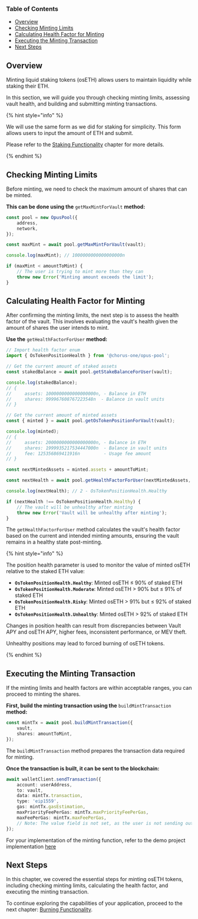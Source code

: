 ### Table of Contents

-   [Overview](#overview)
-   [Checking Minting Limits](#checking-minting-limits)
-   [Calculating Health Factor for Minting](#calculating-health-factor-for-minting)
-   [Executing the Minting Transaction](#executing-the-minting-transaction)
-   [Next Steps](#next-steps)

## Overview

Minting liquid staking tokens (osETH) allows users to maintain liquidity while staking their ETH. 

In this section, we will guide you through checking minting limits, assessing vault health, and building and submitting minting transactions.

{% hint style="info" %}

We will use the same form as we did for staking for simplicity. This form allows users to input the amount of ETH and submit. 

Please refer to the [Staking Functionality][stake-chapter] chapter for more details.

{% endhint %}

## Checking Minting Limits

Before minting, we need to check the maximum amount of shares that can be minted. 

**This can be done using the** `getMaxMintForVault` **method:**

```typescript
const pool = new OpusPool({
    address,
    network,
});

const maxMint = await pool.getMaxMintForVault(vault);

console.log(maxMint); // 1000000000000000000n

if (maxMint < amountToMint) {
    // The user is trying to mint more than they can
    throw new Error('Minting amount exceeds the limit');
}
```

## Calculating Health Factor for Minting

After confirming the minting limits, the next step is to assess the health factor of the vault. This involves evaluating the vault's health given the amount of shares the user intends to mint. 

**Use the** `getHealthFactorForUser` **method:**

```typescript
// Import health factor enum
import { OsTokenPositionHealth } from '@chorus-one/opus-pool';

// Get the current amount of staked assets
const stakedBalance = await pool.getStakeBalanceForUser(vault);

console.log(stakedBalance);
// {
//     assets: 1000000000000000000n, - Balance in ETH
//     shares: 999967608767223548n  - Balance in vault units
// }

// Get the current amount of minted assets
const { minted } = await pool.getOsTokenPositionForVault(vault);

console.log(minted);
// {
//     assets: 2000000000000000000n, - Balance in ETH
//     shares: 1999935217534447000n  - Balance in vault units
//     fee: 125356869411916n         - Usage fee amount
// }

const nextMintedAssets = minted.assets + amountToMint;

const nextHealth = await pool.getHealthFactorForUser(nextMintedAssets, stakedBalance.assets);

console.log(nextHealth); // 2 - OsTokenPositionHealth.Healthy

if (nextHealth !== OsTokenPositionHealth.Healthy) {
    // The vault will be unhealthy after minting
    throw new Error('Vault will be unhealthy after minting');
}
```

The `getHealthFactorForUser` method calculates the vault's health factor based on the current and intended minting amounts, ensuring the vault remains in a healthy state post-minting.

{% hint style="info" %}

The position health parameter is used to monitor the value of minted osETH relative to the staked ETH value:

-   **`OsTokenPositionHealth.Healthy`**: Minted osETH ≤ 90% of staked ETH
-   **`OsTokenPositionHealth.Moderate`**: Minted osETH > 90% but ≤ 91% of staked ETH
-   **`OsTokenPositionHealth.Risky`**: Minted osETH > 91% but ≤ 92% of staked ETH
-   **`OsTokenPositionHealth.Unhealthy`**: Minted osETH > 92% of staked ETH

Changes in position health can result from discrepancies between Vault APY and osETH APY, higher fees, inconsistent performance, or MEV theft. 

Unhealthy positions may lead to forced burning of osETH tokens.

{% endhint %}

## Executing the Minting Transaction

If the minting limits and health factors are within acceptable ranges, you can proceed to minting the shares. 

**First, build the minting transaction using the** `buildMintTransaction` **method:**

```typescript
const mintTx = await pool.buildMintTransaction({
    vault,
    shares: amountToMint,
});
```

The `buildMintTransaction` method prepares the transaction data required for minting. 

**Once the transaction is built, it can be sent to the blockchain:**

```typescript
await walletClient.sendTransaction({
    account: userAddress,
    to: vault,
    data: mintTx.transaction,
    type: 'eip1559',
    gas: mintTx.gasEstimation,
    maxPriorityFeePerGas: mintTx.maxPriorityFeePerGas,
    maxFeePerGas: mintTx.maxFeePerGas,
    // Note: The value field is not set, as the user is not sending out ETH
});
```

For your implementation of the minting function, refer to the demo project implementation [here][mint-usage]

## Next Steps

In this chapter, we covered the essential steps for minting osETH tokens, including checking minting limits, calculating the health factor, and executing the minting transaction. 

To continue exploring the capabilities of your application, proceed to the next chapter: [Burning Functionality][burn].

[burn]: ./5-burn-os-token.md
[stake-chapter]: ./3-stake.md
[mint-usage]: https://github.com/ChorusOne/opus-pool-demo/blob/main/src/hooks/useMintMutation.ts#L48
